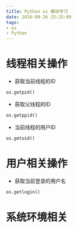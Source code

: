 ```yaml
---
title: Python os 模块学习
date: 2016-09-26 15:25:09
tags:
- os
- Python
---
```


# 线程相关操作
* 获取当前线程的ID
```python
os.getpid()
```
* 获取父线程的ID
```Python
os.getppid()
```
* 当前线程的用户ID
```python
os.getuid()
```


# 用户相关操作
* 获取当前登录的用户名
```python
os.getlogin()
```


# 系统环境相关
